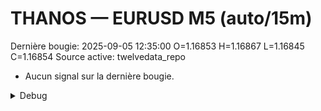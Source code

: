 # THANOS — EURUSD M5 (auto/15m)
Dernière bougie: 2025-09-05 12:35:00  O=1.16853  H=1.16867  L=1.16845  C=1.16854
Source active: twelvedata_repo

- Aucun signal sur la dernière bougie.

<details><summary>Debug</summary>

- TD_API_KEY manquant.

</details>